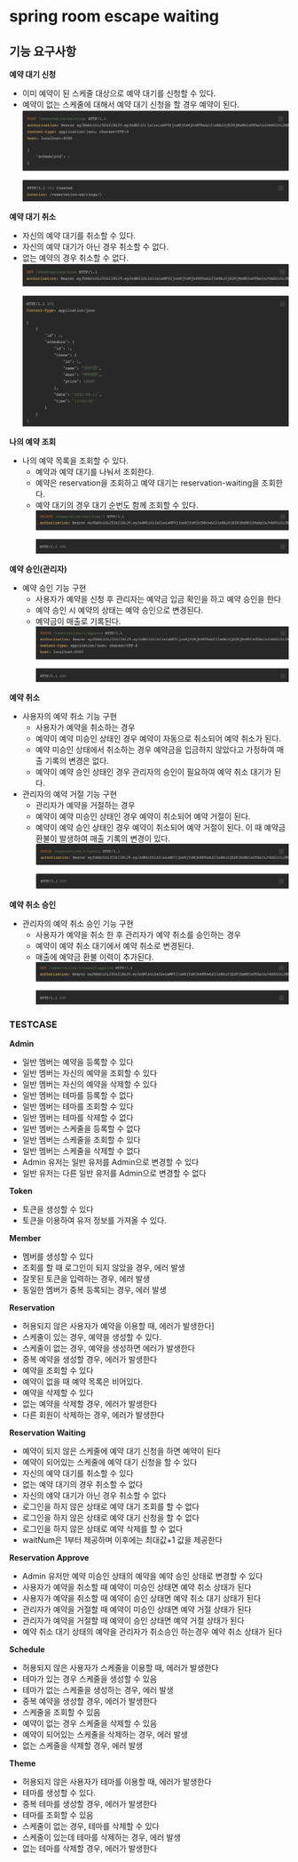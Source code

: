 # spring room escape waiting

## 기능 요구사항

**예약 대기 신청**
* 이미 예약이 된 스케줄 대상으로 예약 대기를 신청할 수 있다.
* 예약이 없는 스케줄에 대해서 예약 대기 신청을 할 경우 예약이 된다.
![waiting_post.png](waiting_post.png)

**예약 대기 취소**
* 자신의 예약 대기를 취소할 수 있다.
* 자신의 예약 대기가 아닌 경우 취소할 수 없다.
* 없는 예약의 경우 취소할 수 없다.
![waiting_me.png](waiting_me.png)

**나의 예약 조회**
* 나의 예약 목록을 조회할 수 있다.
  * 예약과 예약 대기를 나눠서 조회한다.
  * 예약은 reservation을 조회하고 예약 대기는 reservation-waiting을 조회한다.
  * 예약 대기의 경우 대기 순번도 함께 조회할 수 있다.
![waiting_delete.png](waiting_delete.png)

**예약 승인(관리자)**
* 예약 승인 기능 구현
  * 사용자가 예약을 신청 후 관리자는 예약금 입금 확인을 하고 예약 승인을 한다
  * 예약 승인 시 예약의 상태는 예약 승인으로 변경된다.
  * 예약금이 매출로 기록된다.
![reserve_approve.png](reserve_approve.png)

**예약 취소**
* 사용자의 예약 취소 기능 구현
  * 사용자가 예약을 취소하는 경우
  * 예약이 예약 미승인 상태인 경우 예약이 자동으로 취소되어 예약 취소가 된다.
  * 예약 미승인 상태에서 취소하는 경우 예약금을 입금하지 않았다고 가정하여 매출 기록의 변경은 없다.
  * 예약이 예약 승인 상태인 경우 관리자의 승인이 필요하여 예약 취소 대기가 된다.
* 관리자의 예약 거절 기능 구현
  * 관리자가 예약을 거절하는 경우
  * 예약이 예약 미승인 상태인 경우 예약이 취소되어 예약 거절이 된다.
  * 예약이 예약 승인 상태인 경우 예약이 취소되어 예약 거절이 된다. 이 때 예약금 환불이 발생하여 매출 기록의 변경이 있다.
![reserve_cancel.png](reserve_cancel.png)

**예약 취소 승인**
* 관리자의 예약 취소 승인 기능 구현
  * 사용자가 예약을 취소 한 후 관리자가 예약 취소를 승인하는 경우
  * 예약이 예약 취소 대기에서 예약 취소로 변경된다.
  * 매출에 예약금 환불 이력이 추가된다.
![reserve_cancel_approve.png](reserve_cancel_approve.png)

    
### TESTCASE

**Admin**

* 일반 멤버는 예약을 등록할 수 있다
* 일반 멤버는 자신의 예약을 조회할 수 있다
* 일반 멤버는 자신의 예약을 삭제할 수 있다
* 일반 멤버는 테마를 등록할 수 없다
* 일반 멤버는 테마를 조회할 수 있다
* 일반 멤버는 테마를 삭제할 수 없다
* 일반 멤버는 스케줄을 등록할 수 없다
* 일반 멤버는 스케줄을 조회할 수 있다
* 일반 멤버는 스케줄을 삭제할 수 없다
* Admin 유저는 일반 유저를 Admin으로 변경할 수 있다
* 일반 유저는 다른 일반 유저를 Admin으로 변경할 수 없다

**Token**

* 토큰을 생성할 수 있다
* 토큰을 이용하여 유저 정보를 가져올 수 있다.

**Member**

* 멤버를 생성할 수 있다
* 조회를 할 때 로그인이 되지 않았을 경우, 에러 발생
* 잘못된 토큰을 입력하는 경우, 에러 발생
* 동일한 멤버가 중복 등록되는 경우, 에러 발생

**Reservation**

* 허용되지 않은 사용자가 예약을 이용할 때, 에러가 발생한다]
* 스케줄이 있는 경우, 예약을 생성할 수 있다.
* 스케줄이 없는 경우, 예약을 생성하면 에러가 발생한다
* 중복 예약을 생성할 경우, 에러가 발생한다
* 예약을 조회할 수 있다
* 예약이 없을 때 예약 목록은 비어있다.
* 예약을 삭제할 수 있다
* 없는 예약을 삭제할 경우, 에러가 발생한다
* 다른 회원이 삭제하는 경우, 에러가 발생한다

**Reservation Waiting**

* 예약이 되지 않은 스케줄에 예약 대기 신청을 하면 예약이 된다
* 예약이 되어있는 스케줄에 예약 대기 신청을 할 수 있다
* 자신의 예약 대기를 취소할 수 있다
* 없는 예약 대기의 경우 취소할 수 없다
* 자신의 얘약 대기가 아닌 경우 취소할 수 없다
* 로그인을 하지 않은 상태로 예약 대기 조회를 할 수 없다
* 로그인을 하지 않은 상태로 예약 대기 신청을 할 수 없다
* 로그인을 하지 않은 상태로 예약 삭제를 할 수 없다
* waitNum은 1부터 제공하며 이후에는 최대값+1 값을 제공한다

**Reservation Approve**

* Admin 유저만 예약 미승인 상태의 예약을 예약 승인 상태로 변경할 수 있다
* 사용자가 예약을 취소할 때 예약이 미승인 상태면 예약 취소 상태가 된다
* 사용자가 예약을 취소할 때 예약이 승인 상태면 예약 취소 대기 상태가 된다
* 관리자가 예약을 거절할 때 예약이 미승인 상태면 예약 거절 상태가 된다
* 관리자가 예약을 거절할 때 예약이 승인 상태면 예약 거절 상태가 된다
* 예약 취소 대기 상태의 예약을 관리자가 취소승인 하는경우 예약 취소 상태가 된다


**Schedule**

* 허용되지 않은 사용자가 스케줄을 이용할 때, 에러가 발생한다
* 테마가 있는 경우 스케줄을 생성할 수 있음
* 테마가 없는 스케줄을 생성하는 경우, 에러 발생
* 중복 예약을 생성할 경우, 에러가 발생한다
* 스케줄을 조회할 수 있음
* 예약이 없는 경우 스케줄을 삭제할 수 있음
* 예약이 되어있는 스케줄을 삭제하는 경우, 에러 발생
* 없는 스케줄을 삭제할 경우, 에러 발생

**Theme**

* 허용되지 않은 사용자가 테마를 이용할 때, 에러가 발생한다
* 테마를 생성할 수 있다.
* 중복 테마를 생성할 경우, 에러가 발생한다
* 테마를 조회할 수 있음
* 스케줄이 없는 경우, 테마를 삭제할 수 있다
* 스케줄이 있는데 테마를 삭제하는 경우, 에러 발생
* 없는 테마를 삭제할 경우, 에러가 발생한다

